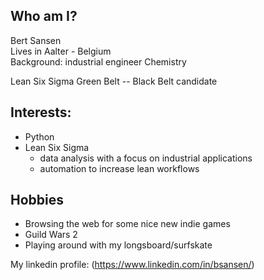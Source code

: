 ## Who am I?

Bert Sansen<br />
Lives in Aalter - Belgium<br />
Background: industrial engineer Chemistry<br />

Lean Six Sigma Green Belt -- Black Belt candidate

## Interests:
- Python
- Lean Six Sigma
  - data analysis with a focus on industrial applications
  - automation to increase lean workflows


## Hobbies
* Browsing the web for some nice new indie games
* Guild Wars 2
* Playing around with my longsboard/surfskate


My linkedin profile:
(https://www.linkedin.com/in/bsansen/)

<!---
BrtSnsn/BrtSnsn is a ✨ special ✨ repository because its `README.md` (this file) appears on your GitHub profile.
You can click the Preview link to take a look at your changes.
--->
